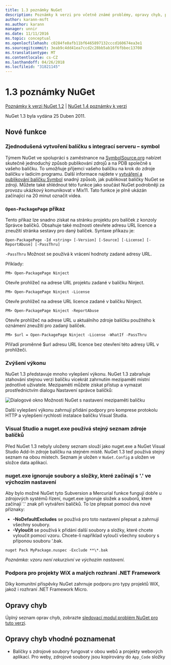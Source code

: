 ```yaml
---
title: 1.3 poznámky NuGet
description: Poznámky k verzi pro včetně známé problémy, opravy chyb, přidaných funkcí a chcete 1.3 NuGet.
author: karann-msft
ms.author: karann
manager: unnir
ms.date: 11/11/2016
ms.topic: conceptual
ms.openlocfilehash: c0284fe0afb11bf6465897132cccd160674ea3e1
ms.sourcegitcommit: 3eab9c4dd41ea7ccd2c28bb5ab16f6fbbec13708
ms.translationtype: MT
ms.contentlocale: cs-CZ
ms.lasthandoff: 04/26/2018
ms.locfileid: "31821145"
---
```

# <a name="nuget-13-release-notes"></a>1.3 poznámky NuGet

[Poznámky k verzi NuGet 1.2](../release-notes/nuget-1.2.md) | [NuGet 1.4 poznámky k verzi](../release-notes/nuget-1.4.md)

NuGet 1.3 byla vydána 25 Duben 2011.

## <a name="new-features"></a>Nové funkce

### <a name="streamlined-package-creation-with-symbol-server-integration"></a>Zjednodušená vytvoření balíčku s integrací serveru – symbol

Týmem NuGet ve spolupráci s zaměstnance na [SymbolSource.org](http://www.symbolsource.org/) nabízet skutečně jednoduchý způsob publikování zdrojů a na PDB společně s vašeho balíčku. To umožňuje příjemci vašeho balíčku na krok do zdroje balíčku v ladicím programu. Další informace najdete v [vytváření a publikování balíčku Symbol](../create-packages/symbol-packages.md) snadný způsob, jak publikovat balíčky NuGet se zdroji. Můžete také shlédnout této funkce jako součást NuGet podrobněji za provozu ukázkový komunikovat v Mix11. Tato funkce je plně ukázán začínající na 20 minut označit videa.

### <a name="open-packagepage-command"></a>`Open-PackagePage` příkaz

Tento příkaz lze snadno získat na stránku projektu pro balíček z konzoly Správce balíčků. Obsahuje také možnosti otevřete adresu URL licence a zneužití stránka sestavy pro daný balíček.
Syntaxe příkazu je:

    Open-PackagePage -Id <string> [-Version] [-Source] [-License] [-ReportAbuse] [-PassThru]

`-PassThru` Možnost se používá k vrácení hodnoty zadané adresy URL.

Příklady:

    PM> Open-PackagePage Ninject

Otevře prohlížeč na adrese URL projektu zadané v balíčku Ninject.

    PM> Open-PackagePage Ninject -License

Otevře prohlížeč na adrese URL licence zadané v balíčku Ninject.

    PM> Open-PackagePage Ninject -ReportAbuse

Otevře prohlížeč na adrese URL u aktuálního zdroje balíčku použitého k oznámení zneužití pro zadaný balíček.

    PM> $url = Open-PackagePage Ninject -License -WhatIf -PassThru

Přiřadí proměnné $url adresu URL licence bez otevření této adresy URL v prohlížeči.

### <a name="performance-improvements"></a>Zvýšení výkonu

NuGet 1.3 představuje mnoho vylepšení výkonu. NuGet 1.3 zabraňuje stahování stejnou verzi balíčku vícekrát zahrnutím mezipaměti místní jednotlivé uživatele. Mezipaměti můžete získat přístup a vymazat prostřednictvím dialogu Nastavení správce balíčků:

![Dialogové okno Možnosti NuGet s nastavení mezipaměti balíčku](./media/nuget-options.png)

Další vylepšení výkonu zahrnují přidání podpory pro komprese protokolu HTTP a vylepšení rychlosti instalace balíčku Visual Studia.

### <a name="visual-studio-and-nugetexe-uses-the-same-list-of-package-sources"></a>Visual Studio a nuget.exe používá stejný seznam zdroje balíčků

Před NuGet 1.3 nebyly uloženy seznam slouží jako nuget.exe a NuGet Visual Studio Add-In zdroje balíčku na stejném místě. NuGet 1.3 teď používá stejný seznam na obou místech. Seznam je uložen v `NuGet.Config` a uložen ve složce data aplikací.

### <a name="nugetexe-ignores-files-and-folders-that-start-with--by-default"></a>nuget.exe ignoruje soubory a složky, které začínají s '.' ve výchozím nastavení

Aby bylo možné NuGet tyto Subversion a Mercurial funkce fungují dobře u zdrojových systémů řízení, nuget.exe ignoruje složek a souborů, které začínají '.' znak při vytváření balíčků. To lze přepsat pomocí dva nové příznaky:

* __-NoDefaultExcludes__ se používá pro toto nastavení přepsat a zahrnují všechny soubory.
* __-Vyloučit__ se používá k přidání další soubory a složky, které chcete vyloučit pomocí vzoru. Chcete-li například vyloučí všechny soubory s příponou souboru '.bak.

```
nuget Pack MyPackage.nuspec -Exclude **\*.bak
```  

_Poznámka: vzoru není rekurzivní ve výchozím nastavení._

### <a name="support-for-wix-projects-and-the-net-micro-framework"></a>Podpora pro projekty WiX a malých rozhraní .NET Framework

Díky komunitní příspěvky NuGet zahrnuje podporu pro typy projektů WiX, jakož i rozhraní .NET Framework Micro.

## <a name="bug-fixes"></a>Opravy chyb

Úplný seznam oprav chyb, zobrazte [sledovací modul problém NuGet pro tuto verzi](http://nuget.codeplex.com/workitem/list/advanced?keyword=&status=All&type=All&priority=All&release=NuGet%201.3&assignedTo=All&component=All&sortField=LastUpdatedDate&sortDirection=Descending&page=0).

## <a name="bug-fixes-worth-noting"></a>Opravy chyb vhodné poznamenat

* Balíčky s zdrojové soubory fungovat v obou webů a projekty webových aplikací.
Pro weby, zdrojové soubory jsou kopírovány do `App_Code` složky
